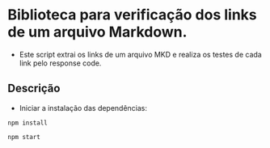 # Biblioteca para verificação dos links de um arquivo Markdown.
- Este script extrai os links de um arquivo MKD e realiza os testes de cada link pelo response code.


## Descrição

- Iniciar a instalação das dependências:
```
npm install

npm start
```

